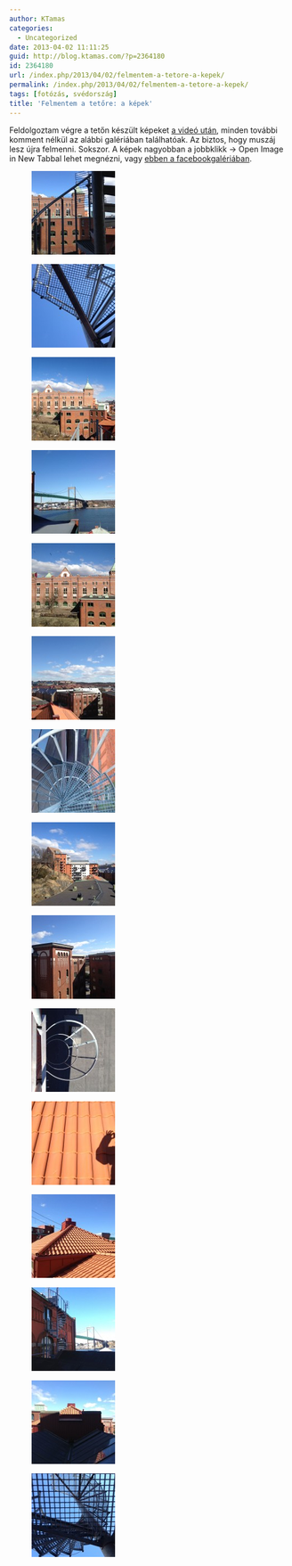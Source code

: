 ```yaml
---
author: KTamas
categories:
  - Uncategorized
date: 2013-04-02 11:11:25
guid: http://blog.ktamas.com/?p=2364180
id: 2364180
url: /index.php/2013/04/02/felmentem-a-tetore-a-kepek/
permalink: /index.php/2013/04/02/felmentem-a-tetore-a-kepek/
tags: [fotózás, svédország]
title: 'Felmentem a tetőre: a képek'
---
```


Feldolgoztam végre a tetőn készült képeket [a videó után](http://blog.ktamas.com/index.php/2013/03/29/felmentem-a-tetore-kisszerda/), minden további komment nélkül az alábbi galériában találhatóak. Az biztos, hogy muszáj lesz újra felmenni. Sokszor. A képek nagyobban a jobbklikk -> Open Image in New Tabbal lehet megnézni, vagy [ebben a facebookgalériában](https://www.facebook.com/media/set/?set=a.10151319459880146.1073741826.722715145&type=1&l=1602e45b97).

<div id='gallery-10' class='gallery galleryid-2364180 gallery-columns-3 gallery-size-thumbnail'>
  <figure class='gallery-item'> 
  
  <div class='gallery-icon landscape'>
    <a href='https://blog.ktamas.com/index.php/2013/04/02/felmentem-a-tetore-a-kepek/2013-03-27-12-02-07/'><img width="150" height="150" src="/wp-content/uploads/2013/04/2013-03-27-12.02.07-150x150.jpg" class="attachment-thumbnail size-thumbnail" alt="" /></a>
  </div></figure><figure class='gallery-item'> 
  
  <div class='gallery-icon landscape'>
    <a href='https://blog.ktamas.com/index.php/2013/04/02/felmentem-a-tetore-a-kepek/2013-03-27-12-55-17/'><img width="150" height="150" src="/wp-content/uploads/2013/04/2013-03-27-12.55.17-150x150.jpg" class="attachment-thumbnail size-thumbnail" alt="" /></a>
  </div></figure><figure class='gallery-item'> 
  
  <div class='gallery-icon landscape'>
    <a href='https://blog.ktamas.com/index.php/2013/04/02/felmentem-a-tetore-a-kepek/2013-03-27-12-57-29-2/'><img width="150" height="150" src="/wp-content/uploads/2013/04/2013-03-27-12.57.29-150x150.jpg" class="attachment-thumbnail size-thumbnail" alt="" /></a>
  </div></figure><figure class='gallery-item'> 
  
  <div class='gallery-icon landscape'>
    <a href='https://blog.ktamas.com/index.php/2013/04/02/felmentem-a-tetore-a-kepek/2013-03-27-12-58-38/'><img width="150" height="150" src="/wp-content/uploads/2013/04/2013-03-27-12.58.38-150x150.jpg" class="attachment-thumbnail size-thumbnail" alt="" /></a>
  </div></figure><figure class='gallery-item'> 
  
  <div class='gallery-icon landscape'>
    <a href='https://blog.ktamas.com/index.php/2013/04/02/felmentem-a-tetore-a-kepek/2013-03-27-12-59-00/'><img width="150" height="150" src="/wp-content/uploads/2013/04/2013-03-27-12.59.00-150x150.jpg" class="attachment-thumbnail size-thumbnail" alt="" /></a>
  </div></figure><figure class='gallery-item'> 
  
  <div class='gallery-icon landscape'>
    <a href='https://blog.ktamas.com/index.php/2013/04/02/felmentem-a-tetore-a-kepek/2013-03-27-12-59-21/'><img width="150" height="150" src="/wp-content/uploads/2013/04/2013-03-27-12.59.21-150x150.jpg" class="attachment-thumbnail size-thumbnail" alt="" /></a>
  </div></figure><figure class='gallery-item'> 
  
  <div class='gallery-icon landscape'>
    <a href='https://blog.ktamas.com/index.php/2013/04/02/felmentem-a-tetore-a-kepek/2013-03-27-13-00-08/'><img width="150" height="150" src="/wp-content/uploads/2013/04/2013-03-27-13.00.08-150x150.jpg" class="attachment-thumbnail size-thumbnail" alt="" /></a>
  </div></figure><figure class='gallery-item'> 
  
  <div class='gallery-icon landscape'>
    <a href='https://blog.ktamas.com/index.php/2013/04/02/felmentem-a-tetore-a-kepek/2013-03-27-13-04-28/'><img width="150" height="150" src="/wp-content/uploads/2013/04/2013-03-27-13.04.28-150x150.jpg" class="attachment-thumbnail size-thumbnail" alt="" /></a>
  </div></figure><figure class='gallery-item'> 
  
  <div class='gallery-icon landscape'>
    <a href='https://blog.ktamas.com/index.php/2013/04/02/felmentem-a-tetore-a-kepek/2013-03-27-13-04-34/'><img width="150" height="150" src="/wp-content/uploads/2013/04/2013-03-27-13.04.34-150x150.jpg" class="attachment-thumbnail size-thumbnail" alt="" /></a>
  </div></figure><figure class='gallery-item'> 
  
  <div class='gallery-icon portrait'>
    <a href='https://blog.ktamas.com/index.php/2013/04/02/felmentem-a-tetore-a-kepek/2013-03-27-13-05-40/'><img width="150" height="150" src="/wp-content/uploads/2013/04/2013-03-27-13.05.40-150x150.jpg" class="attachment-thumbnail size-thumbnail" alt="" /></a>
  </div></figure><figure class='gallery-item'> 
  
  <div class='gallery-icon landscape'>
    <a href='https://blog.ktamas.com/index.php/2013/04/02/felmentem-a-tetore-a-kepek/2013-03-27-13-06-03/'><img width="150" height="150" src="/wp-content/uploads/2013/04/2013-03-27-13.06.03-150x150.jpg" class="attachment-thumbnail size-thumbnail" alt="" /></a>
  </div></figure><figure class='gallery-item'> 
  
  <div class='gallery-icon landscape'>
    <a href='https://blog.ktamas.com/index.php/2013/04/02/felmentem-a-tetore-a-kepek/2013-03-27-13-07-05/'><img width="150" height="150" src="/wp-content/uploads/2013/04/2013-03-27-13.07.05-150x150.jpg" class="attachment-thumbnail size-thumbnail" alt="" /></a>
  </div></figure><figure class='gallery-item'> 
  
  <div class='gallery-icon portrait'>
    <a href='https://blog.ktamas.com/index.php/2013/04/02/felmentem-a-tetore-a-kepek/2013-03-27-13-07-40/'><img width="150" height="150" src="/wp-content/uploads/2013/04/2013-03-27-13.07.40-150x150.jpg" class="attachment-thumbnail size-thumbnail" alt="" /></a>
  </div></figure><figure class='gallery-item'> 
  
  <div class='gallery-icon landscape'>
    <a href='https://blog.ktamas.com/index.php/2013/04/02/felmentem-a-tetore-a-kepek/2013-03-27-13-08-21/'><img width="150" height="150" src="/wp-content/uploads/2013/04/2013-03-27-13.08.21-150x150.jpg" class="attachment-thumbnail size-thumbnail" alt="" /></a>
  </div></figure><figure class='gallery-item'> 
  
  <div class='gallery-icon landscape'>
    <a href='https://blog.ktamas.com/index.php/2013/04/02/felmentem-a-tetore-a-kepek/2013-03-27-13-08-53/'><img width="150" height="150" src="/wp-content/uploads/2013/04/2013-03-27-13.08.53-150x150.jpg" class="attachment-thumbnail size-thumbnail" alt="" /></a>
  </div></figure>
</div>
